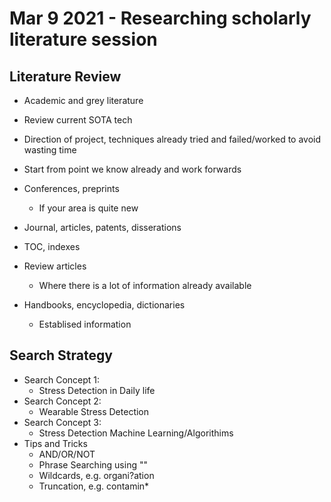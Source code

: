 # Mar 9 2021 - Researching scholarly literature session

## Literature Review

* Academic and grey literature
* Review current SOTA tech
* Direction of project, techniques already tried and failed/worked to avoid wasting time
* Start from point we know already and work forwards

* Conferences, preprints
  * If your area is quite new
* Journal, articles, patents, disserations
* TOC, indexes
* Review articles
  * Where there is a lot of information already available
* Handbooks, encyclopedia, dictionaries
  * Establised information

## Search Strategy
  
* Search Concept 1:
  * Stress Detection in Daily life
* Search Concept 2:
  * Wearable Stress Detection
* Search Concept 3:
  * Stress Detection Machine Learning/Algorithims
* Tips and Tricks
  * AND/OR/NOT
  * Phrase Searching using ""
  * Wildcards, e.g. organi?ation
  * Truncation, e.g. contamin*
